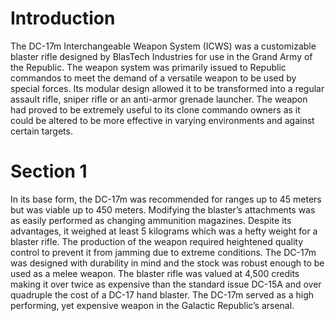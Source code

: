 # Introduction

The DC-17m Interchangeable Weapon System (ICWS) was a customizable blaster rifle designed by BlasTech Industries for use in the Grand Army of the Republic.
The weapon system was primarily issued to Republic commandos to meet the demand of a versatile weapon to be used by special forces.
Its modular design allowed it to be transformed into a regular assault rifle, sniper rifle or an anti-armor grenade launcher.
The weapon had proved to be extremely useful to its clone commando owners as it could be altered to be more effective in varying environments and against certain targets.

# Section 1

In its base form, the DC-17m was recommended for ranges up to 45 meters but was viable up to 450 meters.
Modifying the blaster’s attachments was as easily performed as changing ammunition magazines.
Despite its advantages, it weighed at least 5 kilograms which was a hefty weight for a blaster rifle.
The production of the weapon required heightened quality control to prevent it from jamming due to extreme conditions.
The DC-17m was designed with durability in mind and the stock was robust enough to be used as a melee weapon.
The blaster rifle was valued at 4,500 credits making it over twice as expensive than the standard issue DC-15A and over quadruple the cost of a DC-17 hand blaster.
The DC-17m served as a high performing, yet expensive weapon in the Galactic Republic’s arsenal.
